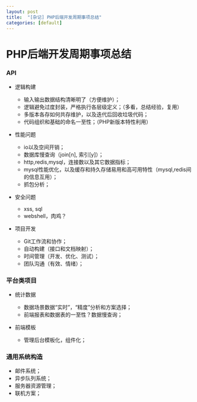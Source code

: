 ```yaml
---
layout: post
title:  "[杂记] PHP后端开发周期事项总结"
categories: [default]
---
```


PHP后端开发周期事项总结
===


### API

+ 逻辑构建
    
    * 输入输出数据结构清晰明了（方便维护）；
    * 逻辑避免过度封装，严格执行各层级定义；（多看，总结经验，复用）
    * 多版本各存如何共存维护，以及迭代后回收垃圾代码；
    * 代码组织和基础的命名一至性；（PHP新版本特性利用）

+ 性能问题

    * io以及空间开销；
    * 数据库慢查询（join[n], 索引[y]）；
    * http,redis,mysql，连接数以及其它数据指标；
    * mysql性能优化，以及缓存和持久存储易用和高可用特性（mysql,redis间的信息互用）；
    * 抓包分析；

+ 安全问题

    * xss, sql
    * webshell，肉鸡？

+ 项目开发
    
    * Git工作流和协作；
    * 自动构建（接口和文档映射）；
    * 时间管理（开发、优化、测试）；
    * 团队沟通（有效、情绪）；


### 平台类项目

+ 统计数据
    
    * 数据场景数据“实时”，“精度”分析和方案选择；
    * 前端报表和数据表的一至性？数据慢查询；

+ 前端模板

    * 管理后台模板化，组件化；


### 通用系统构造

+ 邮件系统；
+ 异步队列系统；
+ 服务器资源管理；
+ 联机方案；
